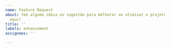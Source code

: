 ```yaml
---
name: Feature Request
about: Tem alguma ideia ou sugestão para melhorar ou otimizar o projeto? Avise por
  aqui!
title: ''
labels: enhancement
assignees: ''

---
```



